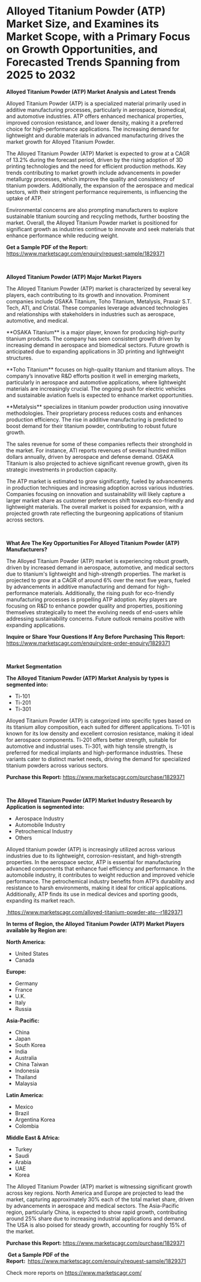 <p><h1>Alloyed Titanium Powder (ATP) Market Size, and Examines its Market Scope, with a Primary Focus on Growth Opportunities, and Forecasted Trends Spanning from 2025 to 2032</h1></p><p><strong>Alloyed Titanium Powder (ATP) Market Analysis and Latest Trends</strong></p>
<p><p>Alloyed Titanium Powder (ATP) is a specialized material primarily used in additive manufacturing processes, particularly in aerospace, biomedical, and automotive industries. ATP offers enhanced mechanical properties, improved corrosion resistance, and lower density, making it a preferred choice for high-performance applications. The increasing demand for lightweight and durable materials in advanced manufacturing drives the market growth for Alloyed Titanium Powder.</p><p>The Alloyed Titanium Powder (ATP) Market is expected to grow at a CAGR of 13.2% during the forecast period, driven by the rising adoption of 3D printing technologies and the need for efficient production methods. Key trends contributing to market growth include advancements in powder metallurgy processes, which improve the quality and consistency of titanium powders. Additionally, the expansion of the aerospace and medical sectors, with their stringent performance requirements, is influencing the uptake of ATP. </p><p>Environmental concerns are also prompting manufacturers to explore sustainable titanium sourcing and recycling methods, further boosting the market. Overall, the Alloyed Titanium Powder market is positioned for significant growth as industries continue to innovate and seek materials that enhance performance while reducing weight.</p></p>
<p><strong>Get a Sample PDF of the Report:&nbsp;</strong> <a href="https://www.marketscagr.com/enquiry/request-sample/1829371?utm_campaign=1848&utm_medium=2&utm_source=Github&utm_content=ia&utm_term=03022025&utm_id=alloyed-titanium-powder-atp">https://www.marketscagr.com/enquiry/request-sample/1829371</a></p>
<p>&nbsp;</p>
<p><strong>Alloyed Titanium Powder (ATP) Major Market Players</strong></p>
<p><p>The Alloyed Titanium Powder (ATP) market is characterized by several key players, each contributing to its growth and innovation. Prominent companies include OSAKA Titanium, Toho Titanium, Metalysis, Praxair S.T. Tech, ATI, and Cristal. These companies leverage advanced technologies and relationships with stakeholders in industries such as aerospace, automotive, and medical.</p><p>**OSAKA Titanium** is a major player, known for producing high-purity titanium products. The company has seen consistent growth driven by increasing demand in aerospace and biomedical sectors. Future growth is anticipated due to expanding applications in 3D printing and lightweight structures.</p><p>**Toho Titanium** focuses on high-quality titanium and titanium alloys. The company’s innovative R&D efforts position it well in emerging markets, particularly in aerospace and automotive applications, where lightweight materials are increasingly crucial. The ongoing push for electric vehicles and sustainable aviation fuels is expected to enhance market opportunities.</p><p>**Metalysis** specializes in titanium powder production using innovative methodologies. Their proprietary process reduces costs and enhances production efficiency. The rise in additive manufacturing is predicted to boost demand for their titanium powder, contributing to robust future growth.</p><p>The sales revenue for some of these companies reflects their stronghold in the market. For instance, ATI reports revenues of several hundred million dollars annually, driven by aerospace and defense demand. OSAKA Titanium is also projected to achieve significant revenue growth, given its strategic investments in production capacity.</p><p>The ATP market is estimated to grow significantly, fueled by advancements in production techniques and increasing adoption across various industries. Companies focusing on innovation and sustainability will likely capture a larger market share as customer preferences shift towards eco-friendly and lightweight materials. The overall market is poised for expansion, with a projected growth rate reflecting the burgeoning applications of titanium across sectors.</p></p>
<p>&nbsp;</p>
<p><strong>What Are The Key Opportunities For Alloyed Titanium Powder (ATP) Manufacturers?</strong></p>
<p><p>The Alloyed Titanium Powder (ATP) market is experiencing robust growth, driven by increased demand in aerospace, automotive, and medical sectors due to titanium's lightweight and high-strength properties. The market is projected to grow at a CAGR of around 6% over the next five years, fueled by advancements in additive manufacturing and demand for high-performance materials. Additionally, the rising push for eco-friendly manufacturing processes is propelling ATP adoption. Key players are focusing on R&D to enhance powder quality and properties, positioning themselves strategically to meet the evolving needs of end-users while addressing sustainability concerns. Future outlook remains positive with expanding applications.</p></p>
<p><strong>Inquire or Share Your Questions If Any Before Purchasing This Report:</strong> <a href="https://www.marketscagr.com/enquiry/pre-order-enquiry/1829371?utm_campaign=1848&utm_medium=2&utm_source=Github&utm_content=ia&utm_term=03022025&utm_id=alloyed-titanium-powder-atp">https://www.marketscagr.com/enquiry/pre-order-enquiry/1829371</a></p>
<p>&nbsp;</p>
<p><strong>Market Segmentation</strong></p>
<p><strong>The Alloyed Titanium Powder (ATP) Market Analysis by types is segmented into:</strong></p>
<p><ul><li>Ti-101</li><li>Ti-201</li><li>Ti-301</li></ul></p>
<p><p>Alloyed Titanium Powder (ATP) is categorized into specific types based on its titanium alloy composition, each suited for different applications. Ti-101 is known for its low density and excellent corrosion resistance, making it ideal for aerospace components. Ti-201 offers better strength, suitable for automotive and industrial uses. Ti-301, with high tensile strength, is preferred for medical implants and high-performance industries. These variants cater to distinct market needs, driving the demand for specialized titanium powders across various sectors.</p></p>
<p><strong>Purchase this Report:&nbsp;</strong><a href="https://www.marketscagr.com/purchase/1829371?utm_campaign=1848&utm_medium=2&utm_source=Github&utm_content=ia&utm_term=03022025&utm_id=alloyed-titanium-powder-atp">https://www.marketscagr.com/purchase/1829371</a></p>
<p>&nbsp;</p>
<p><strong>The Alloyed Titanium Powder (ATP) Market Industry Research by Application is segmented into:</strong></p>
<p><ul><li>Aerospace Industry</li><li>Automobile Industry</li><li>Petrochemical Industry</li><li>Others</li></ul></p>
<p><p>Alloyed titanium powder (ATP) is increasingly utilized across various industries due to its lightweight, corrosion-resistant, and high-strength properties. In the aerospace sector, ATP is essential for manufacturing advanced components that enhance fuel efficiency and performance. In the automobile industry, it contributes to weight reduction and improved vehicle performance. The petrochemical industry benefits from ATP’s durability and resistance to harsh environments, making it ideal for critical applications. Additionally, ATP finds its use in medical devices and sporting goods, expanding its market reach.</p></p>
<p><a href="https://www.marketscagr.com/alloyed-titanium-powder-atp--r1829371?utm_campaign=1848&utm_medium=2&utm_source=Github&utm_content=ia&utm_term=03022025&utm_id=alloyed-titanium-powder-atp">&nbsp;https://www.marketscagr.com/alloyed-titanium-powder-atp--r1829371</a></p>
<p><strong>In terms of Region, the Alloyed Titanium Powder (ATP) Market Players available by Region are:</strong></p>
<p>
    <p> <strong> North America: </strong>
        <ul>
            <li>United States</li>
            <li>Canada</li>
        </ul>
        </p> 
    <p> <strong> Europe: </strong>
        <ul>
            <li>Germany</li>
            <li>France</li>
            <li>U.K.</li>
            <li>Italy</li>
            <li>Russia</li>
        </ul>
        </p> 
    <p> <strong> Asia-Pacific: </strong>
        <ul>
            <li>China</li>
            <li>Japan</li>
            <li>South Korea</li>
            <li>India</li>
            <li>Australia</li>
            <li>China Taiwan</li>
            <li>Indonesia</li>
            <li>Thailand</li>
            <li>Malaysia</li>
        </ul>
        </p> 
    <p> <strong> Latin America: </strong>
        <ul>
            <li>Mexico</li>
            <li>Brazil</li>
            <li>Argentina Korea</li>
            <li>Colombia</li>
        </ul>
        </p> 
    <p> <strong> Middle East & Africa: </strong>
        <ul>
            <li>Turkey</li>
            <li>Saudi</li>
            <li>Arabia</li>
            <li>UAE</li>
            <li>Korea</li>
        </ul>
    </p>
    </p>
<p><p>The Alloyed Titanium Powder (ATP) market is witnessing significant growth across key regions. North America and Europe are projected to lead the market, capturing approximately 30% each of the total market share, driven by advancements in aerospace and medical sectors. The Asia-Pacific region, particularly China, is expected to show rapid growth, contributing around 25% share due to increasing industrial applications and demand. The USA is also poised for steady growth, accounting for roughly 15% of the market.</p></p>
<p><strong>Purchase this Report: </strong><a href="https://www.marketscagr.com/purchase/1829371?utm_campaign=1848&utm_medium=2&utm_source=Github&utm_content=ia&utm_term=03022025&utm_id=alloyed-titanium-powder-atp">https://www.marketscagr.com/purchase/1829371</a></p>
<p>&nbsp;<strong>Get a Sample PDF of the Report:&nbsp;&nbsp;</strong><a href="https://www.marketscagr.com/enquiry/request-sample/1829371?utm_campaign=1848&utm_medium=2&utm_source=Github&utm_content=ia&utm_term=03022025&utm_id=alloyed-titanium-powder-atp">https://www.marketscagr.com/enquiry/request-sample/1829371</a></p>
<p><strong></strong></p>
<p>Check more reports on <a href="https://www.marketscagr.com/?utm_campaign=1848&utm_medium=2&utm_source=Github&utm_content=ia&utm_term=03022025&utm_id=alloyed-titanium-powder-atp">https://www.marketscagr.com/</a></p>